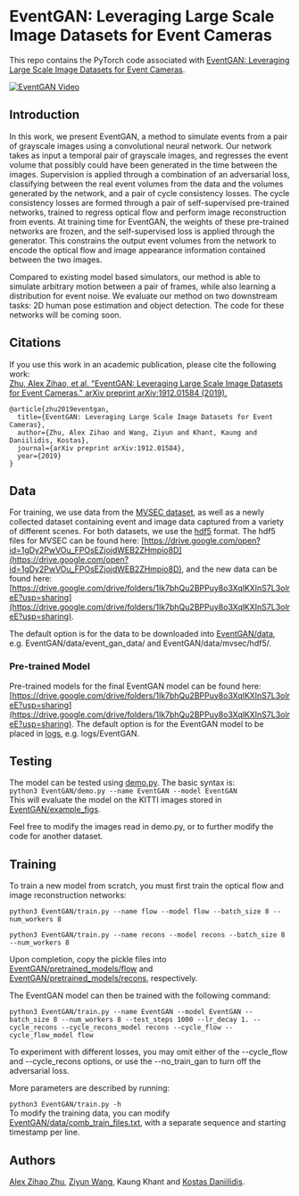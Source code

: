# EventGAN: Leveraging Large Scale Image Datasets for Event Cameras

This repo contains the PyTorch code associated with [EventGAN: Leveraging Large Scale Image Datasets for Event Cameras](https://arxiv.org/abs/1912.01584). 

[![EventGAN Video](https://img.youtube.com/vi/Vcm4Iox4H2w/0.jpg)](https://www.youtube.com/watch?v=Vcm4Iox4H2w)

## Introduction
In this work, we present EventGAN, a method to simulate events from a pair of grayscale images using a convolutional neural network. Our network takes as input a temporal pair of grayscale images, and regresses the event volume that possibly could have been generated in the time between the images. Supervision is applied through a combination of an adversarial loss, classifying between the real event volumes from the data and the volumes generated by the network, and a pair of cycle consistency losses. The cycle consistency losses are formed through a pair of self-supervised pre-trained networks, trained to regress optical flow and perform image reconstruction from events. At training time for EventGAN, the weights of these pre-trained networks are frozen, and the self-supervised loss is applied through the generator. This constrains the output event volumes from the network to encode the optical flow and image appearance information contained between the two images.

Compared to existing model based simulators, our method is able to simulate arbitrary motion between a pair of frames, while also learning a distribution for event noise. We evaluate our method on two downstream tasks: 2D human pose estimation and object detection. The code for these networks will be coming soon.

## Citations
If you use this work in an academic publication, please cite the following work:  
[Zhu, Alex Zihao, et al. "EventGAN: Leveraging Large Scale Image Datasets for Event Cameras." arXiv preprint arXiv:1912.01584 (2019).](https://arxiv.org/abs/1912.01584)

```
@article{zhu2019eventgan,
  title={EventGAN: Leveraging Large Scale Image Datasets for Event Cameras},
  author={Zhu, Alex Zihao and Wang, Ziyun and Khant, Kaung and Daniilidis, Kostas},
  journal={arXiv preprint arXiv:1912.01584},
  year={2019}
}
```

## Data
For training, we use data from the [MVSEC dataset](https://daniilidis-group.github.io/mvsec/), as well as a newly collected dataset containing event and image data captured from a variety of different scenes. For both datasets, we use the [hdf5](https://www.hdfgroup.org/solutions/hdf5/) format. The hdf5 files for MVSEC can be found here: [https://drive.google.com/open?id=1gDy2PwVOu_FPOsEZjojdWEB2ZHmpio8D](https://drive.google.com/open?id=1gDy2PwVOu_FPOsEZjojdWEB2ZHmpio8D), and the new data can be found here: [https://drive.google.com/drive/folders/1Ik7bhQu2BPPuy8o3XqlKXInS7L3olreE?usp=sharing](https://drive.google.com/drive/folders/1Ik7bhQu2BPPuy8o3XqlKXInS7L3olreE?usp=sharing).

The default option is for the data to be downloaded into [EventGAN/data](EventGAN/data), e.g. EventGAN/data/event_gan_data/ and EventGAN/data/mvsec/hdf5/.

### Pre-trained Model
Pre-trained models for the final EventGAN model can be found here: [https://drive.google.com/drive/folders/1Ik7bhQu2BPPuy8o3XqlKXInS7L3olreE?usp=sharing](https://drive.google.com/drive/folders/1Ik7bhQu2BPPuy8o3XqlKXInS7L3olreE?usp=sharing). The default option is for the EventGAN model to be placed in [logs](logs), e.g. logs/EventGAN.

## Testing
The model can be tested using [demo.py](EventGAN/demo.py). The basic syntax is:  
```python3 EventGAN/demo.py --name EventGAN --model EventGAN```  
This will evaluate the model on the KITTI images stored in [EventGAN/example_figs](EventGAN/example_figs).

Feel free to modify the images read in demo.py, or to further modify the code for another dataset.

## Training
To train a new model from scratch, you must first train the optical flow and image reconstruction networks:

```python3 EventGAN/train.py --name flow --model flow --batch_size 8 --num_workers 8```

```python3 EventGAN/train.py --name recons --model recons --batch_size 8 --num_workers 8```

Upon completion, copy the pickle files into [EventGAN/pretrained_models/flow](EventGAN/pretrained_models/flow) and [EventGAN/pretrained_models/recons](EventGAN/pretrained_models/recons), respectively.

The EventGAN model can then be trained with the following command:

```python3 EventGAN/train.py --name EventGAN --model EventGAN --batch_size 8 --num_workers 8 --test_steps 1000 --lr_decay 1. --cycle_recons --cycle_recons_model recons --cycle_flow --cycle_flow_model flow```

To experiment with different losses, you may omit either of the --cycle_flow and --cycle_recons options, or use the --no_train_gan to turn off the adversarial loss.

More parameters are described by running:  

```python3 EventGAN/train.py -h```  
To modify the training data, you can modify [EventGAN/data/comb_train_files.txt](EventGAN/data/comb_train_files.txt), with a separate sequence and starting timestamp per line.

## Authors
[Alex Zihao Zhu](https://fling.seas.upenn.edu/~alexzhu/dynamic/), [Ziyun Wang](https://scholar.google.com/citations?user=Wq7iaonvhawC&hl=en), Kaung Khant and [Kostas Daniilidis](https://www.cis.upenn.edu/~kostas/).
